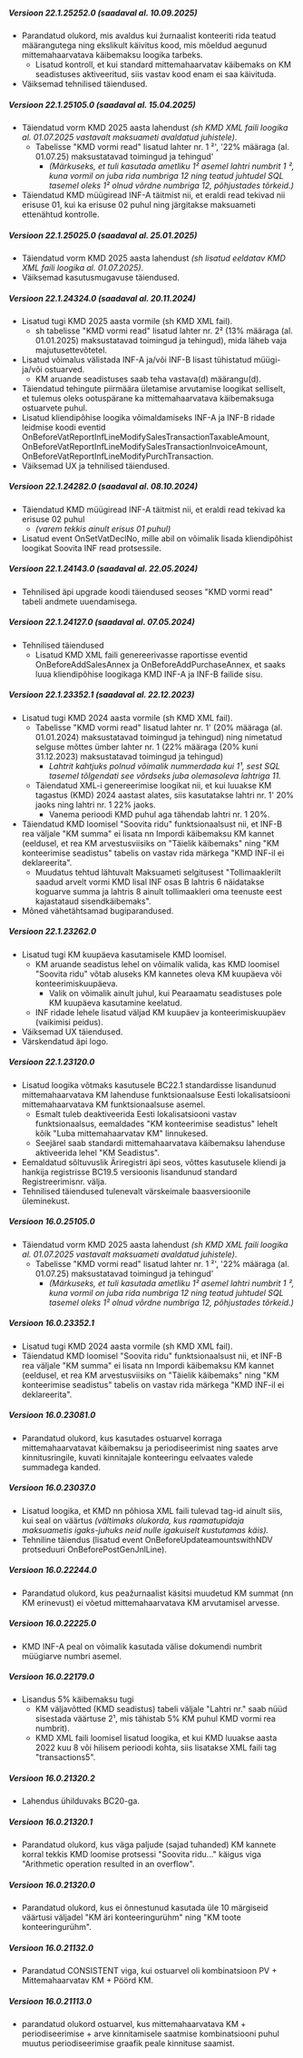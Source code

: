 ---
---
##### Versioon 22.1.25252.0 _(saadaval al. 10.09.2025)_
- Parandatud olukord, mis avaldus kui žurnaalist konteeriti rida teatud määrangutega ning ekslikult käivitus kood, mis mõeldud aegunud mittemahaarvatava käibemaksu loogika tarbeks.
  - Lisatud kontroll, et kui standard mittemahaarvatav käibemaks on KM seadistuses aktiveeritud, siis vastav kood enam ei saa käivituda.
- Väiksemad tehnilised täiendused.  

##### Versioon 22.1.25105.0 _(saadaval al. 15.04.2025)_
- Täiendatud vorm KMD 2025 aasta lahendust _(sh KMD XML faili loogika al. 01.07.2025 vastavalt maksuameti avaldatud juhistele)_.
  - Tabelisse "KMD vormi read" lisatud lahter nr. 1 ²', '22% määraga (al. 01.07.25) maksustatavad toimingud ja tehingud'
    - _(Märkuseks, et tuli kasutada ametliku 1² asemel lahtri numbrit 1 ², kuna vormil on juba rida numbriga 12 ning teatud juhtudel SQL tasemel oleks 1² olnud võrdne numbriga 12, põhjustades tõrkeid.)_
- Täiendatud KMD müügiread INF-A täitmist nii, et eraldi read tekivad nii erisuse 01, kui ka erisuse 02 puhul ning järgitakse maksuameti ettenähtud kontrolle.  

##### Versioon 22.1.25025.0 _(saadaval al. 25.01.2025)_
- Täiendatud vorm KMD 2025 aasta lahendust _(sh lisatud eeldatav KMD XML faili loogika al. 01.07.2025)_.
- Väiksemad kasutusmugavuse täiendused.  

##### Versioon 22.1.24324.0 _(saadaval al. 20.11.2024)_
- Lisatud tugi KMD 2025 aasta vormile (sh KMD XML fail).
  - sh tabelisse "KMD vormi read" lisatud lahter nr. 2² (13% määraga (al. 01.01.2025) maksustatavad toimingud ja tehingud), mida läheb vaja majutusettevõtetel.
- Lisatud võimalus välistada INF-A ja/või INF-B lisast tühistatud müügi- ja/või ostuarved.
  - KM aruande seadistuses saab teha vastava(d) määrangu(d).
- Täiendatud tehingute piirmäära ületamise arvutamise loogikat selliselt, et tulemus oleks ootuspärane ka mittemahaarvatava käibemaksuga ostuarvete puhul.
- Lisatud kliendipõhise loogika võimaldamiseks INF-A ja INF-B ridade leidmise koodi eventid OnBeforeVatReportInfLineModifySalesTransactionTaxableAmount, OnBeforeVatReportInfLineModifySalesTransactionInvoiceAmount, OnBeforeVatReportInfLineModifyPurchTransaction.
- Väiksemad UX ja tehnilised täiendused.  

##### Versioon 22.1.24282.0 _(saadaval al. 08.10.2024)_
- Täiendatud KMD müügiread INF-A täitmist nii, et eraldi read tekivad ka erisuse 02 puhul
  - _(varem tekkis ainult erisus 01 puhul)_
- Lisatud event OnSetVatDeclNo, mille abil on võimalik lisada kliendipõhist loogikat Soovita INF read protsessile.  

##### Versioon 22.1.24143.0 _(saadaval al. 22.05.2024)_
- Tehnilised äpi upgrade koodi täiendused seoses "KMD vormi read" tabeli andmete uuendamisega.  

##### Versioon 22.1.24127.0 _(saadaval al. 07.05.2024)_
- Tehnilised täiendused
  - Lisatud KMD XML faili genereerivasse raportisse eventid OnBeforeAddSalesAnnex ja OnBeforeAddPurchaseAnnex, et saaks luua kliendipõhise loogikaga KMD INF-A ja INF-B failide sisu.  

##### Versioon 22.1.23352.1 _(saadaval al. 22.12.2023)_
- Lisatud tugi KMD 2024 aasta vormile (sh KMD XML fail).
  - Tabelisse "KMD vormi read" lisatud lahter nr. 1' (20% määraga (al. 01.01.2024) maksustatavad toimingud ja tehingud) ning nimetatud selguse mõttes ümber lahter nr. 1 (22% määraga (20% kuni 31.12.2023) maksustatavad toimingud ja tehingud)
    - _Lahtrit kahtjuks polnud võimalik nummerdada kui 1¹, sest SQL tasemel tõlgendati see võrdseks juba olemasoleva lahtriga 11._
  - Täiendatud XML-i genereerimise loogikat nii, et kui luuakse KM tagastus (KMD) 2024 aastast alates, siis kasutatakse lahtri nr. 1' 20% jaoks ning lahtri nr. 1 22% jaoks.
    - Vanema perioodi KMD puhul aga tähendab lahtri nr. 1 20%.
- Täiendatud KMD loomisel "Soovita ridu" funktsionaalsust nii, et INF-B rea väljale "KM summa" ei lisata nn Impordi käibemaksu KM kannet (eeldusel, et rea KM arvestusviisiks on "Täielik käibemaks" ning "KM konteerimise seadistus" tabelis on vastav rida märkega "KMD INF-il ei deklareerita".
  - Muudatus tehtud lähtuvalt Maksuameti selgitusest "Tollimaaklerilt saadud arvelt vormi KMD lisal INF osas B lahtris 6 näidatakse koguarve summa ja lahtris 8 ainult tollimaakleri oma teenuste eest kajastataud sisendkäibemaks".
- Mõned vähetähtsamad bugiparandused.  

##### Versioon 22.1.23262.0
- Lisatud tugi KM kuupäeva kasutamisele KMD loomisel.
  - KM aruande seadistus lehel on võimalik valida, kas KMD loomisel "Soovita ridu" võtab aluseks KM kannetes oleva KM kuupäeva või konteerimiskuupäeva.
    - Valik on võimalik ainult juhul, kui Pearaamatu seadistuses pole KM kuupäeva kasutamine keelatud.
  - INF ridade lehele lisatud väljad KM kuupäev ja konteerimiskuupäev (vaikimisi peidus).
- Väiksemad UX täiendused.
- Värskendatud äpi logo.  

##### Versioon 22.1.23120.0
- Lisatud loogika võtmaks kasutusele BC22.1 standardisse lisandunud mittemahaarvatava KM lahenduse funktsionaalsuse Eesti lokalisatsiooni mittemahaarvatava KM funktsionaalsuse asemel.
  - Esmalt tuleb deaktiveerida Eesti lokalisatsiooni vastav funktsionaalsus, eemaldades "KM konteerimise seadistus" lehelt kõik "Luba mittemahaarvatav KM" linnukesed.
  - Seejärel saab standardi mittemahaarvatava käibemaksu lahenduse aktiveerida lehel "KM Seadistus". 
- Eemaldatud sõltuvuslik Äriregistri äpi seos, võttes kasutusele kliendi ja hankija registrisse BC19.5 versioonis lisandunud standard Registreerimisnr. välja.
- Tehnilised täiendused tulenevalt värskeimale baasversioonile üleminekust.  

##### Versioon 16.0.25105.0
- Täiendatud vorm KMD 2025 aasta lahendust _(sh KMD XML faili loogika al. 01.07.2025 vastavalt maksuameti avaldatud juhistele)_.
  - Tabelisse "KMD vormi read" lisatud lahter nr. 1 ²', '22% määraga (al. 01.07.25) maksustatavad toimingud ja tehingud'
    - _(Märkuseks, et tuli kasutada ametliku 1² asemel lahtri numbrit 1 ², kuna vormil on juba rida numbriga 12 ning teatud juhtudel SQL tasemel oleks 1² olnud võrdne numbriga 12, põhjustades tõrkeid.)_  

##### Versioon 16.0.23352.1
- Lisatud tugi KMD 2024 aasta vormile (sh KMD XML fail).
- Täiendatud KMD loomisel "Soovita ridu" funktsionaalsust nii, et INF-B rea väljale "KM summa" ei lisata nn Impordi käibemaksu KM kannet (eeldusel, et rea KM arvestusviisiks on "Täielik käibemaks" ning "KM konteerimise seadistus" tabelis on vastav rida märkega "KMD INF-il ei deklareerita".  

##### Versioon 16.0.23081.0
- Parandatud olukord, kus kasutades ostuarvel korraga mittemahaarvatavat käibemaksu ja periodiseerimist ning saates arve kinnitusringile, kuvati kinnitajale konteeringu eelvaates valede summadega kanded.

##### Versioon 16.0.23037.0
- Lisatud loogika, et KMD nn põhiosa XML faili tulevad tag-id ainult siis, kui seal on väärtus _(vältimaks olukorda, kus raamatupidaja maksuametis igaks-juhuks neid nulle igakuiselt kustutamas käis)._
- Tehniline täiendus (lisatud event OnBeforeUpdateamountswithNDV protseduuri OnBeforePostGenJnlLine).
  
##### Versioon 16.0.22244.0
- Parandatud olukord, kus peažurnaalist käsitsi muudetud KM summat (nn KM erinevust) ei võetud mittemahaarvatava KM arvutamisel arvesse.

##### Versioon 16.0.22225.0
- KMD INF-A peal on võimalik kasutada välise dokumendi numbrit müügiarve numbri asemel.
  
##### Versioon 16.0.22179.0
- Lisandus 5% käibemaksu tugi
  - KM väljavõtted (KMD seadistus) tabeli väljale "Lahtri nr." saab nüüd sisestada väärtuse 2¹, mis tähistab 5% KM puhul KMD vormi rea numbrit).
  - KMD XML faili loomisel lisatud loogika, et kui KMD luuakse aasta 2022 kuu 8 või hilisem perioodi kohta, siis lisatakse XML faili tag "transactions5".
  
##### Versioon 16.0.21320.2
- Lahendus ühilduvaks BC20-ga.
  
##### Versioon 16.0.21320.1
- Parandatud olukord, kus väga paljude (sajad tuhanded) KM kannete korral tekkis KMD loomise protsessi "Soovita ridu..." käigus viga "Arithmetic operation resulted in an overflow".
  
##### Versioon 16.0.21320.0
- Parandatud olukord, kus ei õnnestunud kasutada üle 10 märgiseid väärtusi väljadel "KM äri konteeringurühm" ning "KM toote konteeringurühm".
  
##### Versioon 16.0.21132.0
- Parandatud CONSISTENT viga, kui ostuarvel oli kombinatsioon PV + Mittemahaarvatav KM + Pöörd KM.
  
##### Versioon 16.0.21113.0
- parandatud olukord ostuarvel, kus mittemahaarvatava KM + periodiseerimise + arve kinnitamisele saatmise kombinatsiooni puhul muutus periodiseerimise graafik peale kinnituse saamist.
